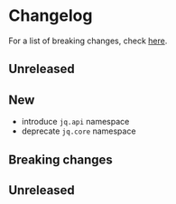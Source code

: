 # Changelog

For a list of breaking changes, check [here](#breaking-changes).

## Unreleased

## New

- introduce `jq.api` namespace
- deprecate `jq.core` namespace

## Breaking changes

## Unreleased
